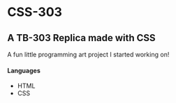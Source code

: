 # CSS-303

## A TB-303 Replica made with CSS

A fun little programming art project I started working on!

#### Languages

* HTML
* CSS